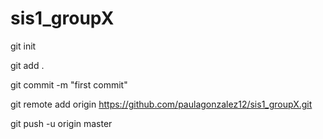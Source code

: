 # sis1_groupX
git init

git add .

git commit -m "first commit"

git remote add origin https://github.com/paulagonzalez12/sis1_groupX.git

git push -u origin master
